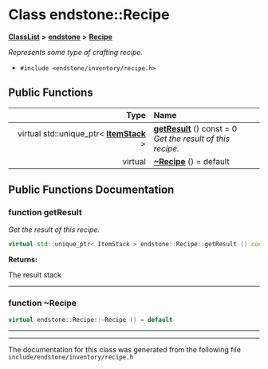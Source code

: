 

# Class endstone::Recipe



[**ClassList**](annotated.md) **>** [**endstone**](namespaceendstone.md) **>** [**Recipe**](classendstone_1_1Recipe.md)



_Represents some type of crafting recipe._ 

* `#include <endstone/inventory/recipe.h>`





































## Public Functions

| Type | Name |
| ---: | :--- |
| virtual std::unique\_ptr&lt; [**ItemStack**](classendstone_1_1ItemStack.md) &gt; | [**getResult**](#function-getresult) () const = 0<br>_Get the result of this recipe._  |
| virtual  | [**~Recipe**](#function-recipe) () = default<br> |




























## Public Functions Documentation




### function getResult 

_Get the result of this recipe._ 
```C++
virtual std::unique_ptr< ItemStack > endstone::Recipe::getResult () const = 0
```





**Returns:**

The result stack 





        

<hr>



### function ~Recipe 

```C++
virtual endstone::Recipe::~Recipe () = default
```




<hr>

------------------------------
The documentation for this class was generated from the following file `include/endstone/inventory/recipe.h`

